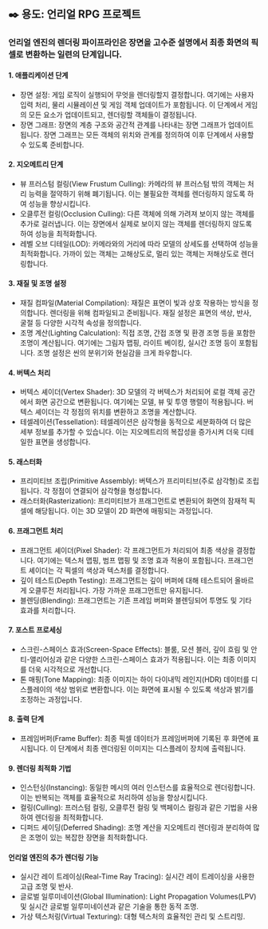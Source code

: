 ## ✒️ 용도: 언리얼 RPG 프로젝트

### 언리얼 엔진의 렌더링 파이프라인은 장면을 고수준 설명에서 최종 화면의 픽셀로 변환하는 일련의 단계입니다.


#### 1. 애플리케이션 단계
* 장면 설정: 게임 로직이 실행되어 무엇을 렌더링할지 결정합니다. 여기에는 사용자 입력 처리, 물리 시뮬레이션 및 게임 객체 업데이트가 포함됩니다. 이 단계에서 게임의 모든 요소가 업데이트되고, 렌더링할 객체들이 결정됩니다.
* 장면 그래프: 장면의 계층 구조와 공간적 관계를 나타내는 장면 그래프가 업데이트됩니다. 장면 그래프는 모든 객체의 위치와 관계를 정의하여 이후 단계에서 사용할 수 있도록 준비합니다.
#### 2. 지오메트리 단계
* 뷰 프러스텀 컬링(View Frustum Culling): 카메라의 뷰 프러스텀 밖의 객체는 처리 능력을 절약하기 위해 폐기됩니다. 이는 불필요한 객체를 렌더링하지 않도록 하여 성능을 향상시킵니다.
* 오클루전 컬링(Occlusion Culling): 다른 객체에 의해 가려져 보이지 않는 객체를 추가로 걸러냅니다. 이는 장면에서 실제로 보이지 않는 객체를 렌더링하지 않도록 하여 성능을 최적화합니다.
* 레벨 오브 디테일(LOD): 카메라와의 거리에 따라 모델의 상세도를 선택하여 성능을 최적화합니다. 가까이 있는 객체는 고해상도로, 멀리 있는 객체는 저해상도로 렌더링합니다.
#### 3. 재질 및 조명 설정
* 재질 컴파일(Material Compilation): 재질은 표면이 빛과 상호 작용하는 방식을 정의합니다. 렌더링을 위해 컴파일되고 준비됩니다. 재질 설정은 표면의 색상, 반사, 굴절 등 다양한 시각적 속성을 정의합니다.
* 조명 계산(Lighting Calculation): 직접 조명, 간접 조명 및 환경 조명 등을 포함한 조명이 계산됩니다. 여기에는 그림자 맵핑, 라이트 베이킹, 실시간 조명 등이 포함됩니다. 조명 설정은 씬의 분위기와 현실감을 크게 좌우합니다.
#### 4. 버텍스 처리
* 버텍스 셰이더(Vertex Shader): 3D 모델의 각 버텍스가 처리되어 로컬 객체 공간에서 화면 공간으로 변환됩니다. 여기에는 모델, 뷰 및 투영 행렬이 적용됩니다. 버텍스 셰이더는 각 정점의 위치를 변환하고 조명을 계산합니다.
* 테셀레이션(Tessellation): 테셀레이션은 삼각형을 동적으로 세분화하여 더 많은 세부 정보를 추가할 수 있습니다. 이는 지오메트리의 복잡성을 증가시켜 더욱 디테일한 표면을 생성합니다.
#### 5. 래스터화
* 프리미티브 조립(Primitive Assembly): 버텍스가 프리미티브(주로 삼각형)로 조립됩니다. 각 정점이 연결되어 삼각형을 형성합니다.
* 래스터화(Rasterization): 프리미티브가 프래그먼트로 변환되어 화면의 잠재적 픽셀에 해당됩니다. 이는 3D 모델이 2D 화면에 매핑되는 과정입니다.
#### 6. 프래그먼트 처리
* 프래그먼트 셰이더(Pixel Shader): 각 프래그먼트가 처리되어 최종 색상을 결정합니다. 여기에는 텍스처 맵핑, 범프 맵핑 및 조명 효과 적용이 포함됩니다. 프래그먼트 셰이더는 각 픽셀의 색상과 텍스처를 결정합니다.
* 깊이 테스트(Depth Testing): 프래그먼트는 깊이 버퍼에 대해 테스트되어 올바르게 오클루전 처리됩니다. 가장 가까운 프래그먼트만 유지됩니다.
* 블렌딩(Blending): 프래그먼트는 기존 프레임 버퍼와 블렌딩되어 투명도 및 기타 효과를 처리합니다.
#### 7. 포스트 프로세싱
* 스크린-스페이스 효과(Screen-Space Effects): 블룸, 모션 블러, 깊이 흐림 및 안티-앨리어싱과 같은 다양한 스크린-스페이스 효과가 적용됩니다. 이는 최종 이미지를 더욱 시각적으로 개선합니다.
* 톤 매핑(Tone Mapping): 최종 이미지는 하이 다이내믹 레인지(HDR) 데이터를 디스플레이의 색상 범위로 변환합니다. 이는 화면에 표시될 수 있도록 색상과 밝기를 조정하는 과정입니다.
#### 8. 출력 단계
* 프레임버퍼(Frame Buffer): 최종 픽셀 데이터가 프레임버퍼에 기록된 후 화면에 표시됩니다. 이 단계에서 최종 렌더링된 이미지는 디스플레이 장치에 출력됩니다.
#### 9. 렌더링 최적화 기법
* 인스턴싱(Instancing): 동일한 메시의 여러 인스턴스를 효율적으로 렌더링합니다. 이는 반복되는 객체를 효율적으로 처리하여 성능을 향상시킵니다.
* 컬링(Culling): 프러스텀 컬링, 오클루전 컬링 및 백페이스 컬링과 같은 기법을 사용하여 렌더링을 최적화합니다.
* 디퍼드 셰이딩(Deferred Shading): 조명 계산을 지오메트리 렌더링과 분리하여 많은 조명이 있는 복잡한 장면을 최적화합니다.
#### 언리얼 엔진의 추가 렌더링 기능
* 실시간 레이 트레이싱(Real-Time Ray Tracing): 실시간 레이 트레이싱을 사용한 고급 조명 및 반사.
* 글로벌 일루미네이션(Global Illumination): Light Propagation Volumes(LPV) 및 실시간 글로벌 일루미네이션과 같은 기술을 통한 동적 조명.
* 가상 텍스처링(Virtual Texturing): 대형 텍스처의 효율적인 관리 및 스트리밍.
